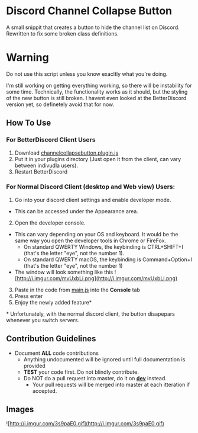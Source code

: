 # Discord Channel Collapse Button
A small snippit that creates a button to hide the channel list on Discord. Rewritten to fix some broken class definitions.

# Warning
Do not use this script unless you know exacltly what you're doing.

I'm still working on getting everything working, so there will be instability for some time. Technically, the functionality works as it should, but the styling of the new button is still broken. I havent even looked at the BetterDiscord version yet, so definetely avoid that for now.

## How To Use

### For BetterDiscord Client Users
1. Download [channelcollapsebutton.plugin.js](https://github.com/ThatDeaf-ITGuy/discord-channel-collapse-button/blob/master/channelcollapsebutton.plugin.js)
2. Put it in your plugins directory (Just open it from the client, can vary between indivudla users).
3. Restart BetterDiscord

### For Normal Discord Client (desktop and Web view) Users:
1. Go into your discord client settings and enable developer mode.
  * This can be accessed under the Appearance area.
2. Open the developer console.
  * This can vary depending on your OS and keyboard.  It would be the same way you open the developer tools in Chrome or FireFox.
     - On standard QWERTY Windows, the keybinding is CTRL+SHIFT+I (that's the letter "eye", not the number 1).
     - On standard QWERTY macOS, the keybinding is Command+Option+I (that's the letter "eye", not the number 1)
  * The window will look something like this ![http://i.imgur.com/mvUxbLi.png](http://i.imgur.com/mvUxbLi.png)
3. Paste in the code from [main.js](https://github.com/ThatDeaf-ITGuy/discord-channel-collapse-button/blob/master/main.js) into the **Console** tab
4. Press enter
5. Enjoy the newly added feature*

\* Unfortunately, with the normal discord client, the button disapepars whenever you switch servers.
## Contribution Guidelines
* Document **ALL** code contributions
  * Anything undocumented will be ignored until full documentation is provided
  * **TEST** your code first.  Do not blindly contribute.
  * Do NOT do a pull request into master, do it on **[dev]()** instead.
    * Your pull requests will be merged into master at each itteration if accepted.

## Images
![http://i.imgur.com/3s9paE0.gif](http://i.imgur.com/3s9paE0.gif)
